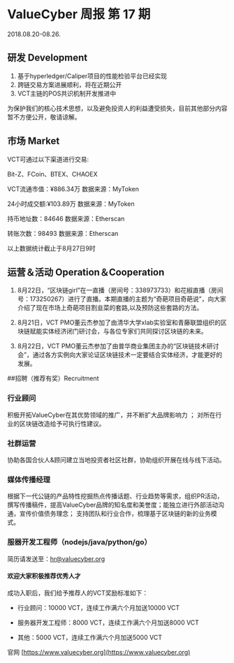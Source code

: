 # ValueCyber 周报 第 17 期

2018.08.20-08.26.



## 研发 Development

1. 基于hyperledger/Caliper项目的性能检验平台已经实现
2. 跨链交易方案进展顺利，将在近期公开
3. VCT主链的POS共识机制开发推进中

为保护我们的核心技术思想，以及避免投资人的利益遭受损失，目前其他部分内容暂不方便公开，敬请谅解。



## 市场 Market

VCT可通过以下渠道进行交易:

Bit-Z、FCoin、BTEX、CHAOEX

VCT流通市值：¥886.34万      数据来源：MyToken

24小时成交额:¥103.89万       数据来源：MyToken

持币地址数：84646                数据来源：Etherscan

转账次数：98493                    数据来源：Etherscan

以上数据统计截止于8月27日9时 



## 运营＆活动 Operation＆Cooperation

1. 8月22日，“区块链girl”在一直播（房间号：338973733）和花椒直播（房间号：173250267）进行了直播。本期直播的主题为“奇葩项目奇葩说”，向大家介绍了现在市场上奇葩项目割韭菜的套路,以及预防这些套路的方法。

2. 8月21日，VCT PMO董云杰参加了由清华大学xlab实验室和青藤联盟组织的区块链赋能实体经济闭门研讨会，与各位专家们共同探讨区块链的未来。

3. 8月22日，VCT PMO董云杰参加了由普华商业集团主办的“区块链技术研讨会”，通过各方实例向大家论证区块链技术一定要结合实体经济，才能更好的发展。

   

##招聘（推荐有奖）Recruitment

### 行业顾问

积极开拓ValueCyber在其优势领域的推广，并不断扩大品牌影响力 ；
对所在行业的区块链改造给予可执行性建议。

### 社群运营

协助各国合伙人&顾问建立当地投资者社区社群，协助组织开展在线与线下活动。

### 媒体传播经理

根据下一代公链的产品特性挖掘热点传播话题、行业趋势等需求，组织PR活动，撰写传播稿件，提高ValueCyber品牌的知名度和美誉度；能独立进行外部活动沟通，宣传价值债务理念；
支持团队和行业合作，梳理基于区块链的新的业务模式。

### 服器开发工程师（nodejs/java/python/go）

简历请发送至：[hr@valuecyber.org](mailto:hr@valuecyber.org)

#### 欢迎大家积极推荐优秀人才

成功入职后，我们给予推荐人的VCT奖励标准如下：

- 行业顾问：10000 VCT，连续工作满六个月加送10000 VCT

- 服务器开发工程师：8000 VCT，连续工作满六个月加送8000 VCT
- 其他：5000 VCT，连续工作满六个月加送5000 VCT

官网 [https://www.valuecyber.org](https://www.valuecyber.org)